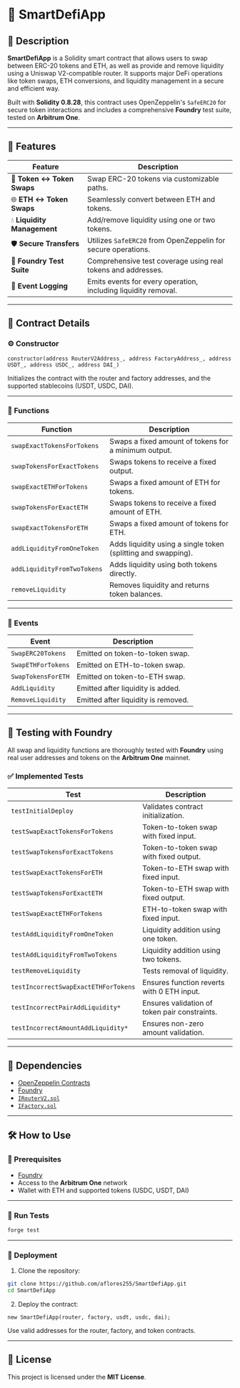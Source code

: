 # 🔁 SmartDefiApp

## 📌 Description

**SmartDefiApp** is a Solidity smart contract that allows users to swap between ERC-20 tokens and ETH, as well as provide and remove liquidity using a Uniswap V2-compatible router. It supports major DeFi operations like token swaps, ETH conversions, and liquidity management in a secure and efficient way.

Built with **Solidity 0.8.28**, this contract uses OpenZeppelin's `SafeERC20` for secure token interactions and includes a comprehensive **Foundry** test suite, tested on **Arbitrum One**.

---

## 🚀 Features

| **Feature**              | **Description**                                                |
|--------------------------|----------------------------------------------------------------|
| 🔄 **Token ↔ Token Swaps**  | Swap ERC-20 tokens via customizable paths.                     |
| 🌐 **ETH ↔ Token Swaps**    | Seamlessly convert between ETH and tokens.                     |
| 💧 **Liquidity Management** | Add/remove liquidity using one or two tokens.                 |
| 🛡️ **Secure Transfers**     | Utilizes `SafeERC20` from OpenZeppelin for secure operations. |
| 🧪 **Foundry Test Suite**   | Comprehensive test coverage using real tokens and addresses.  |
| 📡 **Event Logging**        | Emits events for every operation, including liquidity removal.|

---

## 📜 Contract Details

### ⚙️ Constructor

```solidity
constructor(address RouterV2Address_, address FactoryAddress_, address USDT_, address USDC_, address DAI_)
```

Initializes the contract with the router and factory addresses, and the supported stablecoins (USDT, USDC, DAI).

---

### 🔧 Functions

| **Function**                 | **Description**                                                       |
|------------------------------|------------------------------------------------------------------------|
| `swapExactTokensForTokens`   | Swaps a fixed amount of tokens for a minimum output.                  |
| `swapTokensForExactTokens`   | Swaps tokens to receive a fixed output.                               |
| `swapExactETHForTokens`      | Swaps a fixed amount of ETH for tokens.                               |
| `swapTokensForExactETH`      | Swaps tokens to receive a fixed amount of ETH.                        |
| `swapExactTokensForETH`      | Swaps a fixed amount of tokens for ETH.                               |
| `addLiquidityFromOneToken`   | Adds liquidity using a single token (splitting and swapping).         |
| `addLiquidityFromTwoTokens`  | Adds liquidity using both tokens directly.                            |
| `removeLiquidity`            | Removes liquidity and returns token balances.                         |

---

### 📡 Events

| **Event**              | **Description**                          |
|------------------------|------------------------------------------|
| `SwapERC20Tokens`      | Emitted on token-to-token swap.          |
| `SwapETHForTokens`     | Emitted on ETH-to-token swap.            |
| `SwapTokensForETH`     | Emitted on token-to-ETH swap.            |
| `AddLiquidity`         | Emitted after liquidity is added.        |
| `RemoveLiquidity`      | Emitted after liquidity is removed.      |

---

## 🧪 Testing with Foundry

All swap and liquidity functions are thoroughly tested with **Foundry** using real user addresses and tokens on the **Arbitrum One** mainnet.

### ✅ Implemented Tests

| **Test**                               | **Description**                                      |
|----------------------------------------|------------------------------------------------------|
| `testInitialDeploy`                    | Validates contract initialization.                  |
| `testSwapExactTokensForTokens`         | Token-to-token swap with fixed input.               |
| `testSwapTokensForExactTokens`         | Token-to-token swap with fixed output.              |
| `testSwapExactTokensForETH`            | Token-to-ETH swap with fixed input.                 |
| `testSwapTokensForExactETH`            | Token-to-ETH swap with fixed output.                |
| `testSwapExactETHForTokens`            | ETH-to-token swap with fixed input.                 |
| `testAddLiquidityFromOneToken`         | Liquidity addition using one token.                 |
| `testAddLiquidityFromTwoTokens`        | Liquidity addition using two tokens.                |
| `testRemoveLiquidity`                  | Tests removal of liquidity.                         |
| `testIncorrectSwapExactETHForTokens`   | Ensures function reverts with 0 ETH input.          |
| `testIncorrectPairAddLiquidity*`       | Ensures validation of token pair constraints.       |
| `testIncorrectAmountAddLiquidity*`     | Ensures non-zero amount validation.                 |

---

## 🔗 Dependencies

- [OpenZeppelin Contracts](https://github.com/OpenZeppelin/openzeppelin-contracts)
- [Foundry](https://book.getfoundry.sh/)
- [`IRouterV2.sol`](https://github.com/aflores255/LiquidityPoolsApp/blob/master/src/interfaces/IRouterV2.sol)
- [`IFactory.sol`](https://github.com/aflores255/LiquidityPoolsApp/blob/master/src/interfaces/IFactory.sol)

---

## 🛠️ How to Use

### 🔧 Prerequisites

- [Foundry](https://book.getfoundry.sh/getting-started/installation)
- Access to the **Arbitrum One** network
- Wallet with ETH and supported tokens (USDC, USDT, DAI)

---

### 🧪 Run Tests

```bash
forge test
```

---

### 🚀 Deployment

1. Clone the repository:

```bash
git clone https://github.com/aflores255/SmartDefiApp.git
cd SmartDefiApp
```

2. Deploy the contract:

```solidity
new SmartDefiApp(router, factory, usdt, usdc, dai);
```

Use valid addresses for the router, factory, and token contracts.

---

## 📄 License

This project is licensed under the **MIT License**.
